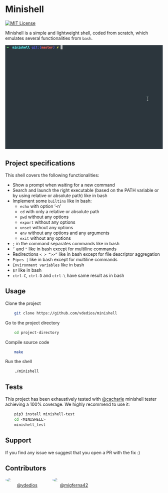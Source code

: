 # Minishell

[![MIT License](https://img.shields.io/badge/coverage-100%25-green)](https://github.com/migferna42/minishell/runs/1965281956)

Minishell is a simple and lightweight shell, coded from scratch, which emulates several functionalities from `bash`.

![demo](minishell_demo.gif)
## Project specifications

This shell covers the following functionalities:

- Show a prompt when waiting for a new command
- Search and launch the right executable (based on the PATH variable or by using relative or absolute path) like in bash
- Implement some `builtins` like in bash:
    - `echo` with option ’-n’
    - `cd` with only a relative or absolute path
    - `pwd` without any options
    - `export` without any options
    - `unset` without any options
    - `env` without any options and any arguments
    - `exit` without any options
- `;` in the command separates commands like in bash
- `’` and `"` like in bash except for multiline commands
- Redirections `< > “>>”` like in bash except for file descriptor aggregation
- `Pipes |` like in bash except for multiline commands
- `Environment variables` like in bash
- `$?` like in bash
- `ctrl-C`, `ctrl-D` and `ctrl-\` have same result as in bash
  
## Usage

Clone the project

```bash
    git clone https://github.com/vdedios/minishell
```

Go to the project directory

```bash
    cd project-directory
```

Compile source code

```bash
    make
```

Run the shell

```bash
    ./minishell
```
  
## Tests

This project has been exhaustively tested with [@cacharle](https://github.com/cacharle/minishell_test) minishell tester achieving a 100% coverage. We highly recommend to use it:
```bash
    pip3 install minishell-test
    cd <MINISHELL>
    minishell_test
```
## Support

If you find any issue we suggest that you open a PR with the fix :)

## Contributors
<div style="display: flex; flex-direction: row; align-items: center;">
    <div style="display: flex; flex-direction: column; align-items: center; margin-bottom: 10px;  margin-right: 10px">
      <img src="https://cdn.intra.42.fr/users/small_vde-dios.jpg" style="border-radius: 50%; width: 140px">
      <a href="https://github.com/vdedios">@vdedios</a>
    </div>
    <div style="display: flex; flex-direction: column; align-items: center; margin-bottom: 10px">
      <img src="https://avatars.githubusercontent.com/u/559575?v=4" style="border-radius: 50%; width: 140px">
      <a href="https://github.com/migferna42">@migferna42</a>
    </div>
</div>
